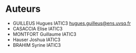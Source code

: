 # Auteurs

- GUILLEUS Hugues IATIC3 <hugues.guilleus@ens.uvsq.fr>
- CASACCIA Elise IATIC3
- MONTFORT Guillaume IATIC3 
- Hauser Joshua IATIC3
- BRAHIM Syrine IATIC3 